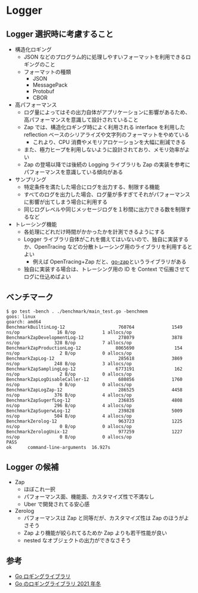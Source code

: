 # Logger

## Logger 選択時に考慮すること

- 構造化ロギング
  - JSON などのプログラム的に処理しやすいフォーマットを利用できるロギングのこと
  - フォーマットの種類
    - JSON
    - MessagePack
    - Protobuf
    - CBOR
- 高パフォーマンス
  - ログ量によってはその出力自体がアプリケーションに影響があるため、高パフォーマンスを意識して設計されていること
  - Zap では、構造化ロギング時によく利用される interface を利用した reflection ベースのシリアライズや文字列のフォーマットをやめている
    - これより、CPU 消費やメモリアロケーションを大幅に削減できる
  - また、極力ヒープを利用しないように設計されており、メモリ効率がよい
  - Zap の登場以降では後続の Logging ライブラリも Zap の実装を参考にパフォーマンスを意識している傾向がある
- サンプリング
  - 特定条件を満たした場合にログを出力する、制限する機能
  - すべてのログを出力した場合、ログ量が多すぎてそれがパフォーマンスに影響が出てしまう場合に利用する
  - 同じログレベルや同じメッセージログを１秒間に出力できる数を制限するなど
- トレーシング機能
  - 各処理にどれだけ時間がかかったかを計測できるようにする
  - Logger ライブラリ自体がこれを備えてはいないので、独自に実装するか、OpenTracing などの分散トレーシング用のライブラリを利用するとよい
    - 例えば OpenTracing+Zap だと、[go-zap](https://github.com/opentracing-contrib/go-zap)というライブラリがある
  - 独自に実装する場合は、トレーシング用の ID を Context で伝搬させてログに仕込めばよい

## ベンチマーク

```
$ go test -bench . ./benchmark/main_test.go -benchmem
goos: linux
goarch: amd64
BenchmarkBuiltinLog-12                    760764              1549 ns/op              16 B/op          1 allocs/op
BenchmarkZapDevelopmentLog-12             278079              3878 ns/op             328 B/op          7 allocs/op
BenchmarkZapProductionLog-12             8065690               154 ns/op               2 B/op          0 allocs/op
BenchmarkZapLog-12                        285618              3869 ns/op             248 B/op          3 allocs/op
BenchmarkZapSamplingLog-12               6773191               162 ns/op               2 B/op          0 allocs/op
BenchmarkZapLogDisableCaller-12           680856              1760 ns/op               0 B/op          0 allocs/op
BenchmarkZapLogZap-12                     286525              4458 ns/op             376 B/op          4 allocs/op
BenchmarkZapSugerfLog-12                  236835              4808 ns/op             296 B/op          4 allocs/op
BenchmarkZapSugerwLog-12                  239828              5009 ns/op             504 B/op          4 allocs/op
BenchmarkZerolog-12                       963723              1225 ns/op               0 B/op          0 allocs/op
BenchmarkZerologUnix-12                   977259              1227 ns/op               0 B/op          0 allocs/op
PASS
ok      command-line-arguments  16.927s
```

## Logger の候補

- Zap
  - ほぼこれ一択
  - パフォーマンス面、機能面、カスタマイズ性で不満なし
  - Uber で開発されてる安心感
- Zerolog
  - パフォーマンスは Zap と同等だが、カスタマイズ性は Zap のほうがよさそう
  - Zap より機能が絞られてるためか Zap よりも若干性能が良い
  - nested なオブジェクトの出力ができなさそう

## 参考

- [Go ロギングライブラリ](https://qiita.com/nakaryooo/items/2ee140cf4aafa9ff1732)
- [Go のロギングライブラリ 2021 年冬](https://moriyoshi.hatenablog.com/entry/2021/12/14/183703)
